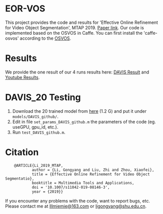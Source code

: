# EOR-VOS
   This project provides the code and results for 'Effective Online Refinement for Video Object Segmentation', MTAP 2019. [Paper link](http://link.springer.com/article/10.1007/s11042-019-08146-3).
   Our code is implemented based on the OSVOS in Caffe. You can first install the 'caffe-osvos' according to the [OSVOS](https://github.com/kmaninis/OSVOS-caffe). 

# Results
   We provide the one result of our 4 runs results here: [DAVIS Result](https://pan.baidu.com/s/1lVx-DeX-HOFynDNe70YDYg&shfl=sharepset) and [Youtube Results](https://pan.baidu.com/s/1JFikjH9DxxzsMW0lkJYC9g&shfl=sharepset).
     
# DAVIS_20 Testing
1. Download the 20 trained model from [here](https://pan.baidu.com/s/12CsQVstDL1qSj1l2E3sCWQ&shfl=sharepset) (1.2 G) and put it under `models/DAVIS_github/`.
2. Edit in file `set_params_DAVIS_github.m` the parameters of the code (eg. useGPU, gpu_id, etc.).
3. Run `test_DAVIS_github.m`.

# Citation
        @ARTICLE{Li_2019_MTAP,
                author = {Li, Gongyang and Liu, Zhi and Zhou, Xiaofei},
                title = {Effective Online Refinement for Video Object Segmentatio},
                booktitle = Multimedia Tools and Applications,
                doi = '10.1007/s11042-019-08146-3',
                year = {2019}}


If you encounter any problems with the code, want to report bugs, etc.
Please contact me at lllmiemie@163.com or ligongyang@shu.edu.cn.

